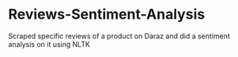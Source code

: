 # Reviews-Sentiment-Analysis
Scraped specific reviews of a product on Daraz and did a sentiment analysis on it using NLTK
